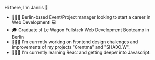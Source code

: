 Hi there, I'm Jannis 👋

- 🧑🏼‍🦱 Berlin-based Event/Project manager looking to start a career in Web Development! 💻
- 🎓 Graduate of Le Wagon Fullstack Web Development Bootcamp in Berlin 
- 👷🏻‍♂️ I'm currently working on Frontend design challenges and improvements of my projects "Grentma" and "SHADO.W".
- 👨🏼‍🏫 I'm currently learning React and getting deeper into Javascript.
 

